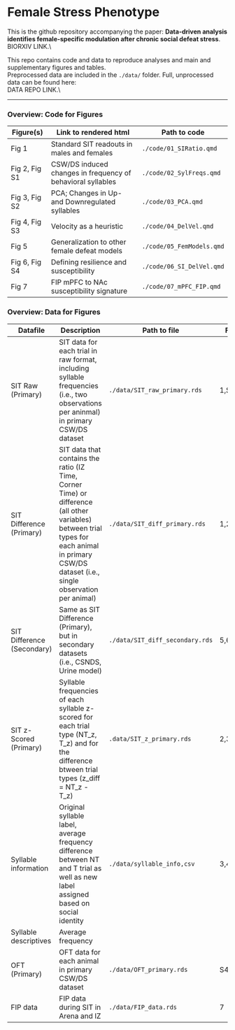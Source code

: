# Female Stress Phenotype

This is the github repository accompanying the paper: **Data-driven analysis identifies female-specific modulation after chronic social defeat stress**.\
BIORXIV LINK.\

This repo contains code and data to reproduce analyses and main and supplementary figures and tables.\
Preprocessed data are included in the `./data/` folder. 
Full, unprocessed data can be found here:\
DATA REPO LINK.\

------------------------------------------------------------------------

### Overview: Code for Figures

| Figure(s)     | Link to rendered html                                       | Path to code              |
|------------------|----------------------------------|--------------------|
| Fig 1         | Standard SIT readouts in males and females                  | `./code/01_SIRatio.qmd`   |
| Fig 2, Fig S1 | CSW/DS induced changes in frequency of behavioral syllables | `./code/02_SylFreqs.qmd`  |
| Fig 3, Fig S2 | PCA; Changes in Up- and Downregulated syllables             | `./code/03_PCA.qmd`       |
| Fig 4, Fig S3 | Velocity as a heuristic                                     | `./code/04_DelVel.qmd`    |
| Fig 5         | Generalization to other female defeat models                | `./code/05_FemModels.qmd` |
| Fig 6, Fig S4 | Defining resilience and susceptibility                      | `./code/06_SI_DelVel.qmd` |
| Fig 7         | FIP mPFC to NAc susceptibility signature                    | `./code/07_mPFC_FIP.qmd`  |

### Overview: Data for Figures

| Datafile     | Description                                     | Path to file              | Figures | 
|--------------------------|----------------------------------|--------------------|------------------|
| SIT Raw (Primary) | SIT data for each trial in raw format, including syllable frequencies (i.e., two observations per aninmal) in primary CSW/DS dataset |`./data/SIT_raw_primary.rds`| 1,S1,S3 |
| SIT Difference (Primary) | SIT data that contains the ratio (IZ Time, Corner Time) or difference (all other variables) between trial types for each animal in primary CSW/DS dataset (i.e., single observation per animal)|`./data/SIT_diff_primary.rds`| 1,2,3,4,5,6 |
| SIT Difference (Secondary) | Same as SIT Difference (Primary), but in secondary datasets (i.e., CSNDS, Urine model)|`./data/SIT_diff_secondary.rds`| 5,6 |
| SIT z-Scored (Primary) | Syllable frequencies of each syllable z-scored for each trial type (NT_z, T_z) and for the difference btween trial types (z_diff = NT_z - T_z) | `.data/SIT_z_primary.rds` | 2,3,S2 |
| Syllable information | Original syllable label, average frequency difference between NT and T trial as well as new label assigned based on social identity | `./data/syllable_info,csv` | 3,4,5 |
| Syllable descriptives | Average frequency 
| OFT (Primary) | OFT data for each animal in primary CSW/DS dataset | `./data/OFT_primary.rds` | S4 |
| FIP data | FIP data during SIT in Arena and IZ | `./data/FIP_data.rds` | 7 |